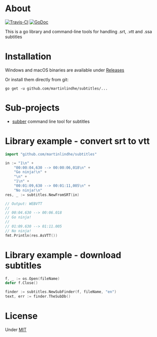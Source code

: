 # About

[![Travis-CI](https://api.travis-ci.org/martinlindhe/subtitles.svg)](https://travis-ci.org/martinlindhe/subtitles)
[![GoDoc](https://godoc.org/github.com/martinlindhe/subtitles?status.svg)](https://godoc.org/github.com/martinlindhe/subtitles)

This is a go library and command-line tools for handling .srt, .vtt and .ssa subtitles


# Installation

Windows and macOS binaries are available under [Releases](https://github.com/martinlindhe/subtitles/releases)

Or install them directly from git:

```
go get -u github.com/martinlindhe/subtitles/...
```



# Sub-projects

- [subber](https://github.com/martinlindhe/subtitles/tree/master/cmd/subber) command line tool for subtitles


# Library example - convert srt to vtt

```go
import "github.com/martinlindhe/subtitles"

in := "1\n" +
    "00:00:04,630 --> 00:00:06,018\n" +
    "Go ninja!\n" +
    "\n" +
    "1\n" +
    "00:01:09,630 --> 00:01:11,005\n" +
    "No ninja!\n"
res, _ := subtitles.NewFromSRT(in)

// Output: WEBVTT
//
// 00:04.630 --> 00:06.018
// Go ninja!
//
// 01:09.630 --> 01:11.005
// No ninja!
fmt.Println(res.AsVTT())
```


# Library example - download subtitles

```go
f, _ := os.Open(fileName)
defer f.Close()

finder := subtitles.NewSubFinder(f, fileName, "en")
text, err := finder.TheSubDb()
```


# License

Under [MIT](LICENSE)
